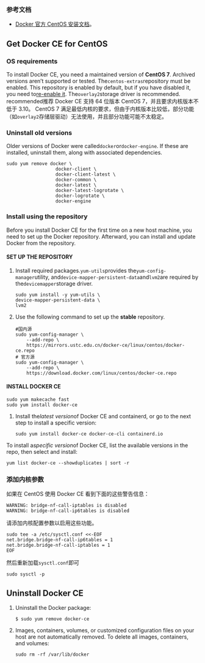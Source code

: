 ### 参考文档
*   [Docker 官方 CentOS 安装文档](https://docs.docker.com/install/linux/docker-ce/centos/)。
## Get Docker CE for CentOS
### OS requirements
To install Docker CE, you need a maintained version of **CentOS 7**. Archived versions aren’t supported or tested.
The`centos-extras`repository must be enabled. This repository is enabled by default, but if you have disabled it, you need to[re-enable it](https://wiki.centos.org/AdditionalResources/Repositories).
The`overlay2`storage driver is recommended. recommended推荐
Docker CE 支持 64 位版本 CentOS 7，并且要求内核版本不低于 3.10。 CentOS 7 满足最低内核的要求，但由于内核版本比较低，部分功能（如`overlay2`存储层驱动）无法使用，并且部分功能可能不太稳定。
### Uninstall old versions
Older versions of Docker were called`docker`or`docker-engine`. If these are installed, uninstall them, along with associated dependencies.
~~~
sudo yum remove docker \
                  docker-client \
                  docker-client-latest \
                  docker-common \
                  docker-latest \
                  docker-latest-logrotate \
                  docker-logrotate \
                  docker-engine
~~~
### Install using the repository

Before you install Docker CE for the first time on a new host machine, you need to set up the Docker repository. Afterward, you can install and update Docker from the repository.

#### SET UP THE REPOSITORY

1.  Install required packages.`yum-utils`provides the`yum-config-manager`utility, and`device-mapper-persistent-data`and`lvm2`are required by the`devicemapper`storage driver.
    
    ~~~
    sudo yum install -y yum-utils \
    device-mapper-persistent-data \
    lvm2
    
    ~~~
    
2.  Use the following command to set up the **stable** repository.
    
    ~~~
    #国内源
    sudo yum-config-manager \
        --add-repo \
        https://mirrors.ustc.edu.cn/docker-ce/linux/centos/docker-ce.repo
    # 官方源
    sudo yum-config-manager \
        --add-repo \
        https://download.docker.com/linux/centos/docker-ce.repo
    ~~~
#### INSTALL DOCKER CE
~~~
sudo yum makecache fast
sudo yum install docker-ce
~~~

1.  Install the*latest version*of Docker CE and containerd, or go to the next step to install a specific version:
    ~~~
    sudo yum install docker-ce docker-ce-cli containerd.io
    ~~~
To install a*specific version*of Docker CE, list the available versions in the repo, then select and install:
~~~
yum list docker-ce --showduplicates | sort -r
~~~
### 添加内核参数

如果在 CentOS 使用 Docker CE 看到下面的这些警告信息：

~~~
WARNING: bridge-nf-call-iptables is disabled
WARNING: bridge-nf-call-ip6tables is disabled
~~~

请添加内核配置参数以启用这些功能。

~~~
sudo tee -a /etc/sysctl.conf <<-EOF
net.bridge.bridge-nf-call-ip6tables = 1
net.bridge.bridge-nf-call-iptables = 1
EOF

~~~

然后重新加载`sysctl.conf`即可

~~~
sudo sysctl -p
~~~
## **Uninstall Docker CE**

1.  Uninstall the Docker package:
    
    ~~~
    $ sudo yum remove docker-ce
    ~~~
    
2.  Images, containers, volumes, or customized configuration files on your host are not automatically removed. To delete all images, containers, and volumes:
    
    ~~~
    sudo rm -rf /var/lib/docker
    ~~~